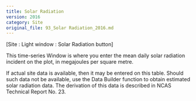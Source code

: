 ```yaml
---
title: Solar Radiation
version: 2016
category: Site
original_file: 93_Solar Radiation_2016.md
---
```


[Site : Light window : Solar Radiation button]

This time-series Window is where you
enter the mean daily solar radiation incident on the plot, in megajoules
per square metre.

If actual site data is available, then it may be entered on this table.
Should such data not be available, use the Data
Builder function to obtain estimated solar
radiation data. The derivation of this data is described in NCAS
Technical Report No.
23.